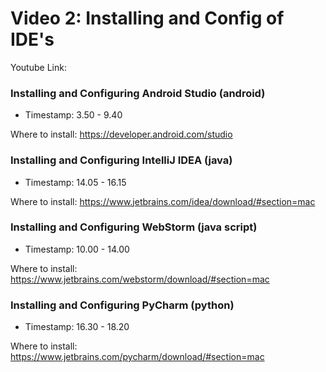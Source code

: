 # Video 2: Installing and Config of IDE's
Youtube Link: 

### Installing and Configuring Android Studio (android)
* Timestamp: 3.50 - 9.40

Where to install: https://developer.android.com/studio 

### Installing and Configuring IntelliJ IDEA (java)
* Timestamp: 14.05 - 16.15

Where to install: https://www.jetbrains.com/idea/download/#section=mac

### Installing and Configuring WebStorm (java script)
* Timestamp: 10.00 - 14.00

Where to install: https://www.jetbrains.com/webstorm/download/#section=mac

### Installing and Configuring PyCharm (python)
* Timestamp: 16.30 - 18.20

Where to install: https://www.jetbrains.com/pycharm/download/#section=mac
